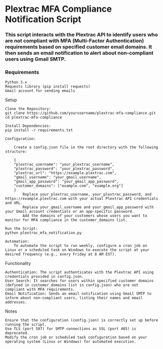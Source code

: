# Plextrac MFA Compliance Notification Script

### This script interacts with the Plextrac API to identify users who are not compliant with MFA (Multi-Factor Authentication) requirements based on specified customer email domains. It then sends an email notification to alert about non-compliant users using Gmail SMTP.

### Requirements

    Python 3.x
    Requests library (pip install requests)
    Gmail account for sending emails

Setup

    Clone the Repository:
    git clone https://github.com/yourusername/plextrac-mfa-compliance.git
    cd plextrac-mfa-compliance

    Install Dependencies:
    pip install -r requirements.txt

    Configuration:

        Create a config.json file in the root directory with the following structure:

        {
        "plextrac_username": "your_plextrac_username",
        "plextrac_password": "your_plextrac_password",
        "plextrac_url": "https://example.plextrac.com",
        "gmail_username": "your_gmail_username",
        "gmail_app_password": "your_gmail_app_password",
        "customer_domains": ["example.com", "example.org"]
        }
            Replace your_plextrac_username, your_plextrac_password, and https://example.plextrac.com with your actual Plextrac API credentials and URL.
            Replace your_gmail_username and your_gmail_app_password with your Gmail account credentials or an app-specific password.
            Add the domains of your customers whose users you want to monitor for MFA compliance in the customer_domains list.

    Run the Script:
    python plextrac_mfa_notification.py

    Automation:
        To automate the script to run weekly, configure a cron job on Linux or a scheduled task on Windows to execute the script at your desired frequency (e.g., every Friday at 8 AM EST).

Functionality

    Authentication: The script authenticates with the Plextrac API using credentials provided in config.json.
    User Search: It searches for users within specified customer domains (defined in customer_domains list in config.json) who are not compliant with MFA requirements.
    Email Notification: Sends an email notification using Gmail SMTP to inform about non-compliant users, listing their names and email addresses.

Notes

    Ensure that the configuration (config.json) is correctly set up before running the script.
    Use TLS (port 587) for SMTP connections as SSL (port 465) is deprecated.
    Modify the cron job or scheduled task configuration based on your operating system (Linux or Windows) for automated execution.